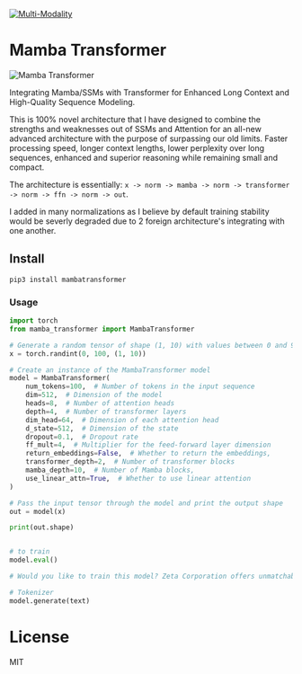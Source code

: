 [![Multi-Modality](agorabanner.png)](https://discord.gg/qUtxnK2NMf)

# Mamba Transformer

![Mamba Transformer](/mm_transformer.png)

Integrating Mamba/SSMs with Transformer for Enhanced Long Context and High-Quality Sequence Modeling.

This is 100% novel architecture that I have designed to combine the strengths and weaknesses out of SSMs and Attention for an all-new advanced architecture with the purpose of surpassing our old limits. Faster processing speed, longer context lengths, lower perplexity over long sequences, enhanced and superior reasoning while remaining small and compact.

The architecture is essentially: `x -> norm -> mamba -> norm -> transformer -> norm -> ffn -> norm -> out`.

I added in many normalizations as I believe by default training stability would be severly degraded due to 2 foreign architecture's integrating with one another.


## Install
`pip3 install mambatransformer`


### Usage
```python
import torch
from mamba_transformer import MambaTransformer

# Generate a random tensor of shape (1, 10) with values between 0 and 99
x = torch.randint(0, 100, (1, 10))

# Create an instance of the MambaTransformer model
model = MambaTransformer(
    num_tokens=100,  # Number of tokens in the input sequence
    dim=512,  # Dimension of the model
    heads=8,  # Number of attention heads
    depth=4,  # Number of transformer layers
    dim_head=64,  # Dimension of each attention head
    d_state=512,  # Dimension of the state
    dropout=0.1,  # Dropout rate
    ff_mult=4,  # Multiplier for the feed-forward layer dimension
    return_embeddings=False,  # Whether to return the embeddings,
    transformer_depth=2,  # Number of transformer blocks
    mamba_depth=10,  # Number of Mamba blocks,
    use_linear_attn=True,  # Whether to use linear attention
)

# Pass the input tensor through the model and print the output shape
out = model(x)

print(out.shape)


# to train
model.eval()

# Would you like to train this model? Zeta Corporation offers unmatchable GPU clusters at unbeatable prices, let's partner!

# Tokenizer
model.generate(text)


```

# License
MIT



